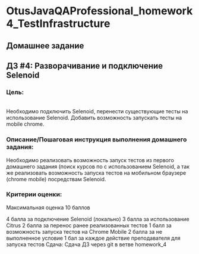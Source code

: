 # OtusJavaQAProfessional_homework4_TestInfrastructure

## Домашнее задание
## ДЗ #4: Разворачивание и подключение Selenoid

### Цель:
<br>
Необходимо подключить Selenoid, перенести существующие тесты на использование Selenoid.
Добавить возможность запускать тесты на mobile chrome.


### Описание/Пошаговая инструкция выполнения домашнего задания:
Необходимо реализовать возможность запуск тестов из первого домашнего задания (поиск курсов по с использованием Selenoid, а так же реализовать возможность запуска тестов на мобильном браузере (chrome mobile) посредствам Selenoid.


### Критерии оценки:
Максимальная оценка 10 баллов

4 балла за подключение Selenoid (локально)
3 балла за использование Citrus
2 балла за перенос ранее реализованных тестов
1 балл за возможность запуска тестов на Chrome Mobile
2 балла за не выполненное условие
1 бал за каждое действие преподавателя для запуска тестов
Сдача:
Сдача ДЗ через git в ветве homework_4